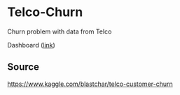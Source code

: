 # Telco-Churn

Churn problem with data from Telco

Dashboard (<a href="https://datastudio.google.com/s/pVtvQXQenC0">link</a>)

## Source 
https://www.kaggle.com/blastchar/telco-customer-churn </br> 
